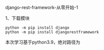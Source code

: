 django-rest-framework-从零开始-1

1、下载模块

```shell
python -m pip install django 
python -m pip install djangorestframework 
```

本次学习基于python3.9，绝对路径为